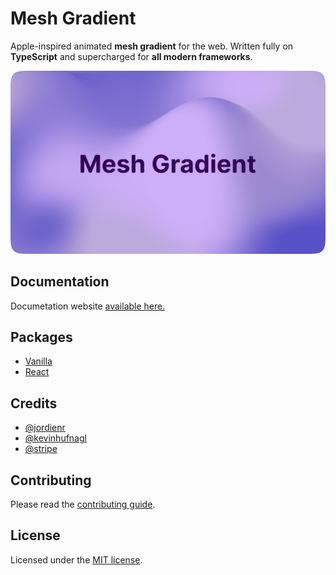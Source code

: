 # Mesh Gradient

Apple-inspired animated **mesh gradient** for the web. Written fully on **TypeScript** and supercharged for **all modern frameworks**.

![hero](apps/docs/public/mesh.png)

## Documentation

Documetation website [available here.](https://mesh-gradient-docs.vercel.app)

## Packages

- [Vanilla](/packages/core)
- [React](/packages/react)

## Credits

- [@jordienr](https://github.com/jordienr)
- [@kevinhufnagl](https://kevinhufnagl.com/)
- [@stripe](https://stripe.com)

## Contributing

Please read the [contributing guide](/CONTRIBUTING.md).

## License

Licensed under the [MIT license](/LICENSE.md).

